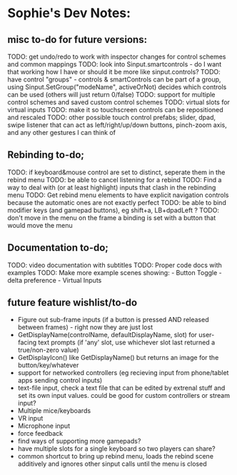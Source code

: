 # Sophie's Dev Notes:
## misc to-do for future versions:
TODO: get undo/redo to work with inspector changes for control schemes and common mappings
TODO: look into Sinput.smartcontrols - do I want that working how I have or should it be more like sinput.controls?
TODO: have control "groups" - controls & smartControls can be part of a group, using Sinput.SetGroup("modeName", activeOrNot) decides which controls can be used (others will just return 0/false)
TODO: support for multiple control schemes and saved custom control schemes
TODO: virtual slots for virtual inputs
TODO: make it so touchscreen controls can be repositioned and rescaled
TODO: other possible touch control prefabs; slider, dpad, swipe listener that can act as left/right/up/down buttons, pinch-zoom axis, and any other gestures I can think of

## Rebinding to-do;
TODO: if keyboard&mouse control are set to distinct, seperate them in the rebind menu
TODO: be able to cancel listening for a rebind
TODO: Find a way to deal with (or at least highlight) inputs that clash in the rebinding menu
TODO: Get rebind menu elements to have explicit navigation controls because the automatic ones are not exactly perfect
TODO: be able to bind modifier keys (and gamepad buttons), eg shift+a, LB+dpadLeft ?
TODO: don't move in the menu on the frame a binding is set with a button that would move the menu

## Documentation to-do;
TODO: video documentation with subtitles
TODO: Proper code docs with examples
TODO: Make more example scenes showing:
	- Button Toggle
	- delta preference
	- Virtual Inputs

## future feature wishlist/to-do
 - Figure out sub-frame inputs (if a button is pressed AND released between frames) - right now they are just lost
 - GetDisplayName(controlName, defaultDisplayName, slot) for user-facing text prompts (if 'any' slot, use whichever slot last returned a true/non-zero value)
 - GetDisplayIcon() like GetDisplayName() but returns an image for the button/key/whatever
 - support for networked controllers (eg recieving input from phone/tablet apps sending control inputs)
 - text-file input, check a text file that can be edited by extrenal stuff and set its own input values. could be good for custom controllers or stream input?
 - Multiple mice/keyboards
 - VR input
 - Microphone input
 - force feedback
 - find ways of supporting more gamepads?
 - have multiple slots for a single keyboard so two players can share?
 - common shortcut to bring up rebind menu, loads the rebind scene additively and ignores other sinput calls until the menu is closed